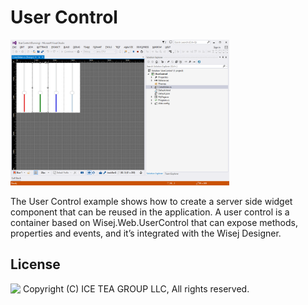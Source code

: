 ﻿User Control
====

<img src="../Support/Images/UserControl.png" width="350" height="233">

The User Control example shows how to create a server side widget component that can be reused in the application. A user control is a container based on Wisej.Web.UserControl that can expose methods, properties and events, and it’s integrated with the Wisej Designer.

License
-------
<img src="http://iceteagroup.com/wp-content/uploads/2017/01/Square-64x64-trasp.png" height="20" align="top"> Copyright (C) ICE TEA GROUP LLC, All rights reserved.
